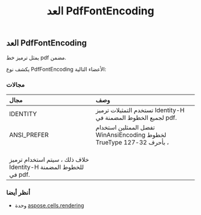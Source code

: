 ﻿---
title: العد PdfFontEncoding
second_title: Aspose.Cells for Python via .NET API المراجع
description:
type: docs
weight: 200
url: /ar/python-net/aspose.cells.rendering/pdffontencoding/
is_root: false
---
##  العد PdfFontEncoding
يمثل ترميز خط pdf مضمن.



يكشف نوع PdfFontEncoding الأعضاء التالية:

###  مجالات
| مجال| وصف|
| :- | :- |
| IDENTITY | تستخدم التمثيلات ترميز Identity-H لجميع الخطوط المضمنة في pdf.|
| ANSI_PREFER | تفضل الممثلين استخدام WinAnsiEncoding لخطوط TrueType بأحرف 32-127 ،<br/> خلاف ذلك ، سيتم استخدام ترميز Identity-H للخطوط المضمنة في pdf.|



###  أنظر أيضا
* وحدة [aspose.cells.rendering](..)
